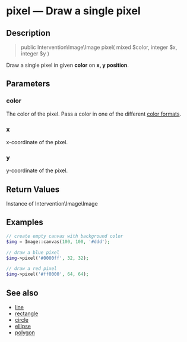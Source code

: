 # pixel — Draw a single pixel

## Description

> public Intervention\Image\Image pixel( mixed $color, integer $x, integer $y )

Draw a single pixel in given **color** on **x, y position**.


## Parameters

### color
The color of the pixel. Pass a color in one of the different [color formats](/getting_started/formats).

### x
x-coordinate of the pixel.

### y
y-coordinate of the pixel.

## Return Values
Instance of Intervention\Image\Image

## Examples

```php
// create empty canvas with background color
$img = Image::canvas(100, 100, '#ddd');

// draw a blue pixel
$img->pixel('#0000ff', 32, 32);

// draw a red pixel
$img->pixel('#ff0000', 64, 64);
```


## See also

- [line](/api/line)
- [rectangle](/api/rectangle)
- [circle](/api/circle)
- [ellipse](/api/ellipse)
- [polygon](/api/polygon)
